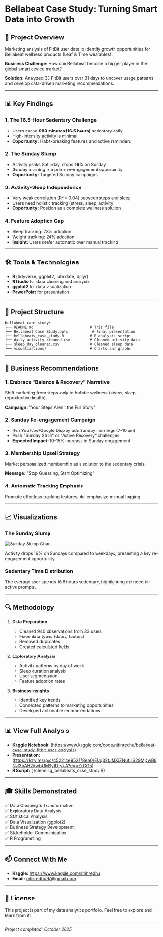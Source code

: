 # Bellabeat Case Study: Turning Smart Data into Growth

## 🎯 Project Overview

Marketing analysis of FitBit user data to identify growth opportunities for Bellabeat wellness products (Leaf & Time wearables).

**Business Challenge:** How can Bellabeat become a bigger player in the global smart device market?

**Solution:** Analyzed 33 FitBit users over 31 days to uncover usage patterns and develop data-driven marketing recommendations.

---

## 📊 Key Findings

### 1. The 16.5-Hour Sedentary Challenge
- Users spend **989 minutes (16.5 hours)** sedentary daily
- High-intensity activity is minimal
- **Opportunity:** Habit-breaking features and active reminders

### 2. The Sunday Slump
- Activity peaks Saturday, drops **16%** on Sunday
- Sunday morning is a prime re-engagement opportunity
- **Opportunity:** Targeted Sunday campaigns

### 3. Activity-Sleep Independence  
- Very weak correlation (R² = 0.04) between steps and sleep
- Users need holistic tracking (stress, sleep, activity)
- **Opportunity:** Position as a complete wellness solution

### 4. Feature Adoption Gap
- Sleep tracking: 73% adoption
- Weight tracking: 24% adoption
- **Insight:** Users prefer automatic over manual tracking

---

## 🛠️ Tools & Technologies

- **R** (tidyverse, ggplot2, lubridate, dplyr)
- **RStudio** for data cleaning and analysis
- **ggplot2** for data visualization
- **PowerPoint** for presentation

---

## 📁 Project Structure
```
bellabeat-case-study/
├── README.md                          # This file
├── Bellabeat Case Study.pptx           # Final presentation
├── bellabeats_case_study.R            # R analysis script
├── daily_activity_cleaned.csv         # Cleaned activity data
├── sleep_day_cleaned.csv              # Cleaned sleep data
└── visualizations/                    # Charts and graphs
```

---

## 🎯 Business Recommendations

### 1. Embrace "Balance & Recovery" Narrative
Shift marketing from steps-only to holistic wellness (stress, sleep, reproductive health).

**Campaign:** "Your Steps Aren't the Full Story"

### 2. Sunday Re-engagement Campaign
- Run YouTube/Google Display ads Sunday mornings (7-10 am)
- Push "Sunday Stroll" or "Active Recovery" challenges
- **Expected Impact:** 10-15% increase in Sunday engagement

### 3. Membership Upsell Strategy
Market personalized membership as a solution to the sedentary crisis.

**Message:** "Stop Guessing, Start Optimizing"

### 4. Automatic Tracking Emphasis
Promote effortless tracking features; de-emphasize manual logging.

---

## 📈 Visualizations

### The Sunday Slump
![Sunday Slump Chart](link-to-image-if-you-upload)

Activity drops 16% on Sundays compared to weekdays, presenting a key re-engagement opportunity.

### Sedentary Time Distribution
The average  user spends 16.5 hours sedentary, highlighting the need for active prompts.

---

## 🔍 Methodology

1. **Data Preparation**
   - Cleaned 940 observations from 33 users
   - Fixed data types (dates, factors)
   - Removed duplicates
   - Created calculated fields

2. **Exploratory Analysis**
   - Activity patterns by day of week
   - Sleep duration analysis
   - User segmentation
   - Feature adoption rates

3. **Business Insights**
   - Identified key trends
   - Connected patterns to marketing opportunities
   - Developed actionable recommendations

---

## 📊 View Full Analysis

- **Kaggle Notebook:** (https://www.kaggle.com/code/nitinredhu/bellabeat-case-study-fitbit-user-analysis)
- **Presentation:** (https://1drv.ms/p/c/452214e952178ea0/EUq32tJMXiZNufLlS29MjzwBkNvl3bAH2VwbUMSyID-yUA?e=uZkCG5)
- **R Script:** (./cleaning_bellabeats_case_study.R)

---

## 🎓 Skills Demonstrated

✅ Data Cleaning & Transformation  
✅ Exploratory Data Analysis  
✅ Statistical Analysis  
✅ Data Visualization (ggplot2)  
✅ Business Strategy Development  
✅ Stakeholder Communication  
✅ R Programming  

---

## 📫 Connect With Me

- **Kaggle:** https://www.kaggle.com/nitinredhu
- **Email:** nitinredhu97@gmail.com

---

## 📄 License

This project is part of my data analytics portfolio. Feel free to explore and learn from it!

---

*Project completed: October 2025*
```
